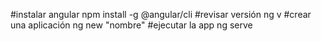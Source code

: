 #instalar angular
npm install -g @angular/cli
#revisar versión
ng v
#crear una aplicación
ng new "nombre"
#ejecutar la app
ng serve